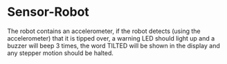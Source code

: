 # Sensor-Robot
The robot contains an accelerometer, if the robot detects (using the accelerometer) that it is tipped over, a warning LED should light up and a buzzer will beep 3 times, the word TILTED will be shown in the display and any stepper motion should be halted. 
